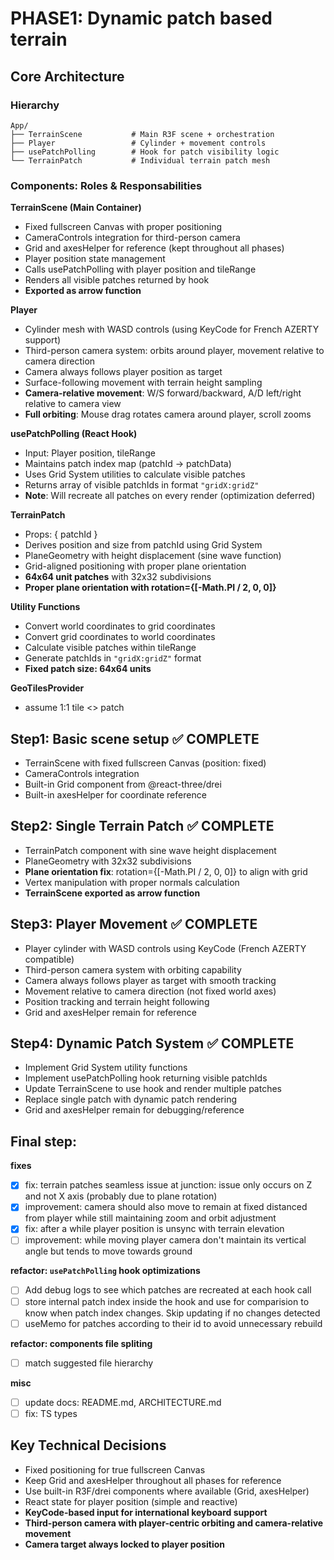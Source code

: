 # PHASE1: Dynamic patch based terrain

## Core Architecture
### Hierarchy
```
App/
├── TerrainScene           # Main R3F scene + orchestration
├── Player                 # Cylinder + movement controls  
├── usePatchPolling        # Hook for patch visibility logic
└── TerrainPatch           # Individual terrain patch mesh
```

### Components: Roles & Responsabilities

**TerrainScene (Main Container)**
- Fixed fullscreen Canvas with proper positioning
- CameraControls integration for third-person camera
- Grid and axesHelper for reference (kept throughout all phases)
- Player position state management
- Calls usePatchPolling with player position and tileRange
- Renders all visible patches returned by hook
- **Exported as arrow function**

**Player**
- Cylinder mesh with WASD controls (using KeyCode for French AZERTY support)
- Third-person camera system: orbits around player, movement relative to camera direction
- Camera always follows player position as target
- Surface-following movement with terrain height sampling
- **Camera-relative movement**: W/S forward/backward, A/D left/right relative to camera view
- **Full orbiting**: Mouse drag rotates camera around player, scroll zooms

**usePatchPolling (React Hook)**
- Input: Player position, tileRange
- Maintains patch index map (patchId → patchData)
- Uses Grid System utilities to calculate visible patches
- Returns array of visible patchIds in format `"gridX:gridZ"`
- **Note**: Will recreate all patches on every render (optimization deferred)

**TerrainPatch**
- Props: { patchId }
- Derives position and size from patchId using Grid System
- PlaneGeometry with height displacement (sine wave function)
- Grid-aligned positioning with proper plane orientation
- **64x64 unit patches** with 32x32 subdivisions
- **Proper plane orientation with rotation={[-Math.PI / 2, 0, 0]}**

**Utility Functions**
- Convert world coordinates to grid coordinates
- Convert grid coordinates to world coordinates  
- Calculate visible patches within tileRange
- Generate patchIds in `"gridX:gridZ"` format
- **Fixed patch size: 64x64 units**

**GeoTilesProvider**
- assume 1:1 tile <> patch

## Step1: Basic scene setup ✅ **COMPLETE**
- TerrainScene with fixed fullscreen Canvas (position: fixed)
- CameraControls integration
- Built-in Grid component from @react-three/drei
- Built-in axesHelper for coordinate reference

## Step2: Single Terrain Patch ✅ **COMPLETE**
- TerrainPatch component with sine wave height displacement
- PlaneGeometry with 32x32 subdivisions
- **Plane orientation fix**: rotation={[-Math.PI / 2, 0, 0]} to align with grid
- Vertex manipulation with proper normals calculation
- **TerrainScene exported as arrow function**

## Step3: Player Movement ✅ **COMPLETE**
- Player cylinder with WASD controls using KeyCode (French AZERTY compatible)
- Third-person camera system with orbiting capability
- Camera always follows player as target with smooth tracking
- Movement relative to camera direction (not fixed world axes)
- Position tracking and terrain height following
- Grid and axesHelper remain for reference

## Step4: Dynamic Patch System ✅ **COMPLETE**
- Implement Grid System utility functions
- Implement usePatchPolling hook returning visible patchIds
- Update TerrainScene to use hook and render multiple patches
- Replace single patch with dynamic patch rendering
- Grid and axesHelper remain for debugging/reference

## Final step: 
**fixes**
- [x] fix: terrain patches seamless issue at junction: issue only occurs on Z and not X axis (probably due to plane rotation)
- [x] improvement: camera should also move to remain at fixed distanced from player while still maintaining zoom and orbit adjustment
- [x] fix: after a while player position is unsync with terrain elevation
- [ ] improvement: while moving player camera don't maintain its vertical angle but tends to move towards ground 

**refactor: `usePatchPolling` hook optimizations**
- [ ] Add debug logs to see which patches are recreated at each hook call
- [ ] store internal patch index inside the hook and use for comparision to know when patch index changes. Skip updating if no changes detected
- [ ] useMemo for patches according to their id to avoid unnecessary rebuild

**refactor: components file spliting**
- [ ] match suggested file hierarchy

**misc**
- [ ] update docs: README.md, ARCHITECTURE.md
- [ ] fix: TS types

## Key Technical Decisions
- Fixed positioning for true fullscreen Canvas
- Keep Grid and axesHelper throughout all phases for reference
- Use built-in R3F/drei components where available (Grid, axesHelper)
- React state for player position (simple and reactive)
- **KeyCode-based input for international keyboard support**
- **Third-person camera with player-centric orbiting and camera-relative movement**
- **Camera target always locked to player position**


